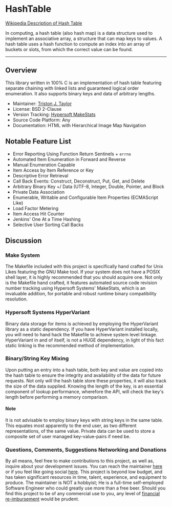 HashTable
=========

[Wikipedia Description of Hash Table](http://en.wikipedia.org/wiki/Hash_table)

In computing, a hash table (also hash map) is a data structure used to implement
an associative array, a structure that can map keys to values. A hash table uses
a hash function to compute an index into an array of buckets or slots, from
which the correct value can be found.
***

## Overview

This library written in 100% C is an implementation of hash table featuring
separate chaining with linked lists and guaranteed logical order enumeration. It
also supports binary keys and data of arbitrary lengths.

* Maintainer: [Triston J. Taylor](http://github.com/hypersoft)
* License: BSD 2-Clause
* Version Tracking: [Hypersoft MakeStats](http://github.com/hypersoft/MakeStats)
* Source Code Platform: Any
* Documentation: HTML with Hierarchical Image Map Navigation

## Notable Feature List

*  Error Reporting Using Function Return Sentinels + `errno`
*  Automated Item Enumeration in Forward and Reverse
*  Manual Enumeration Capable
*  Item Access by Item Reference or Key
*  Descriptive Error Retrieval
*  Call Back Events: Construct, Deconstruct, Put, Get, and Delete
*  Arbitrary Binary Key +/ Data (UTF-8, Integer, Double, Pointer, and Block
*  Private Data Association
*  Enumerable, Writable and Configurable Item Properties (ECMAScript Like)
*  Load Factor Metering
*  Item Access Hit Counter
*  Jenkins' One At a Time Hashing
*  Selective User Sorting Call Backs

## Discussion

### Make System
The Makefile included with this project is specifically hand crafted for Unix
Likes featuring the GNU Make tool. If your system does not have a POSIX shell
layer, it is highly recommended that you should acquire one. Not only is the
Makefile hand crafted, it features automated source code revision number
tracking using Hypersoft Systems' MakeStats, which is an invaluable addition,
for portable and robust runtime binary compatibility resolution.

### Hypersoft Systems HyperVariant
Binary data storage for items is achieved by employing the HyperVariant library
as a static dependency. If you have HyperVariant installed locally, you will
need to hand hack the Makefile to achieve system level linkage. HyperVariant in
and of itself, is not a HUGE dependency, in light of this fact static linking
is the recommended method of implementation.

### Binary/String Key Mixing
Upon putting an entry into a hash table, both key and value are copied into
the hash table to ensure the integrity and availability of the data for future
requests. Not only will the hash table store these properties, it will also 
track the size of the data supplied. Knowing the length of the key, is an
essential component of lookup performance, wherefore the API, will check the
key's length before performing a memory comparison.

#### Note
It is not advisable to employ binary keys with string keys in the same table.
This equates most apparently to the end user, as two different representations,
of the same value. Private data can be used to store a composite set of user
managed key-value-pairs if need be.

### Questions, Comments, Suggestions Networking and Donations
By all means, feel free to make contributions to this project, as well as,
inquire about your development issues. You can reach the maintainer
[here](mailto:pc.wiz.tt@gmail.com) or if you feel like going social
[here](https://facebook.com/pc.wiz.tt). This project is beyond low budget, and
has taken significant resources in time, talent, experience, and equipment to
produce. The maintainer is NOT a hobbyist; He is a full-time self-employed
Software Engineer who could greatly use more than a free beer. Should you find
this project to be of any commercial use to you, any level of
[financial re-imbursement](https://paypal.com/cgi-bin/webscr?cmd=_s-xclick&hosted_button_id=DG3H6F8DSG4BC)
would be prudent.

